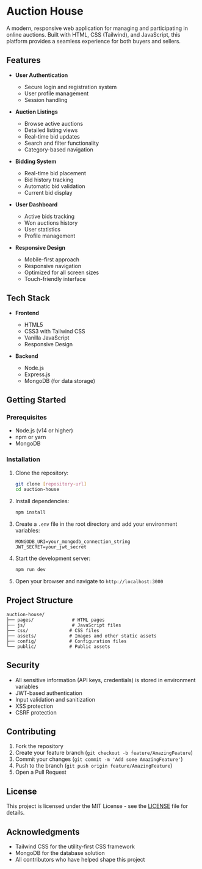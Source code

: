 # Auction House

A modern, responsive web application for managing and participating in online auctions. Built with HTML, CSS (Tailwind), and JavaScript, this platform provides a seamless experience for both buyers and sellers.

## Features

- **User Authentication**

  - Secure login and registration system
  - User profile management
  - Session handling

- **Auction Listings**

  - Browse active auctions
  - Detailed listing views
  - Real-time bid updates
  - Search and filter functionality
  - Category-based navigation

- **Bidding System**

  - Real-time bid placement
  - Bid history tracking
  - Automatic bid validation
  - Current bid display

- **User Dashboard**

  - Active bids tracking
  - Won auctions history
  - User statistics
  - Profile management

- **Responsive Design**
  - Mobile-first approach
  - Responsive navigation
  - Optimized for all screen sizes
  - Touch-friendly interface

## Tech Stack

- **Frontend**

  - HTML5
  - CSS3 with Tailwind CSS
  - Vanilla JavaScript
  - Responsive Design

- **Backend**
  - Node.js
  - Express.js
  - MongoDB (for data storage)

## Getting Started

### Prerequisites

- Node.js (v14 or higher)
- npm or yarn
- MongoDB

### Installation

1. Clone the repository:

   ```bash
   git clone [repository-url]
   cd auction-house
   ```

2. Install dependencies:

   ```bash
   npm install
   ```

3. Create a `.env` file in the root directory and add your environment variables:

   ```
   MONGODB_URI=your_mongodb_connection_string
   JWT_SECRET=your_jwt_secret
   ```

4. Start the development server:

   ```bash
   npm run dev
   ```

5. Open your browser and navigate to `http://localhost:3000`

## Project Structure

```
auction-house/
├── pages/              # HTML pages
├── js/                 # JavaScript files
├── css/               # CSS files
├── assets/            # Images and other static assets
├── config/            # Configuration files
└── public/            # Public assets
```

## Security

- All sensitive information (API keys, credentials) is stored in environment variables
- JWT-based authentication
- Input validation and sanitization
- XSS protection
- CSRF protection

## Contributing

1. Fork the repository
2. Create your feature branch (`git checkout -b feature/AmazingFeature`)
3. Commit your changes (`git commit -m 'Add some AmazingFeature'`)
4. Push to the branch (`git push origin feature/AmazingFeature`)
5. Open a Pull Request

## License

This project is licensed under the MIT License - see the [LICENSE](LICENSE) file for details.

## Acknowledgments

- Tailwind CSS for the utility-first CSS framework
- MongoDB for the database solution
- All contributors who have helped shape this project
